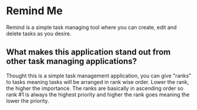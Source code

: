 # Remind Me

Remind is a simple task managing tool where you can create, edit and delete tasks as you desire. 

## What makes this application stand out from other task managing applications?

Thought this is a simple task management application, you can give "ranks" to tasks meaning tasks will be arranged in rank wise order. Lower the rank, the higher the importance. The ranks are basically in ascending order so rank #1 is always the highest priority and higher the rank goes meaning the lower the priority. 
